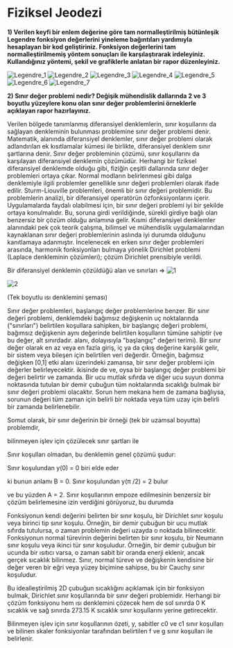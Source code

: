 # Fiziksel Jeodezi

 **1) Verilen keyfi bir enlem değerine göre tam normalleştirilmiş bütünleşik Legendre fonksiyon değerlerini yineleme bağıntıları yardımıyla hesaplayan bir kod geliştiriniz. Fonksiyon değerlerini tam normalleştirilmemiş yöntem sonuçları ile karşılaştırarak irdeleyiniz. Kullandığınız yöntemi, şekil ve grafiklerle anlatan bir rapor düzenleyiniz.**


![Legendre_1](https://i.imgur.com/1hnV9UI.png)
![Legendre_2](https://i.hizliresim.com/FPDEPH.png)
![Legendre_3](https://i.hizliresim.com/q6pzyD.png)
![Legendre_4](https://i.hizliresim.com/iZqZmp.png)
![Legendre_5](https://i.imgur.com/kWK9jrk.png)
![Legendre_6](https://i.hizliresim.com/fb6lY4.png)
![Legendre_7](https://i.imgur.com/foa21Gn.png)


 **2) Sınır değer problemi nedir? Değişik mühendislik dallarında 2 ve 3 boyutlu yüzeylere konu olan sınır değer problemlerini örneklerle açıklayan rapor hazırlayınız.**
 
 
Verilen bölgede tanımlanmış diferansiyel denklemlerin, sınır koşullarını da sağlayan denkleminin bulunması problemine sınır değer problemi denir.
Matematik, alanında diferansiyel denklemler, sınır değer problemi olarak adlandırılan ek kısıtlamalar kümesi ile birlikte, diferansiyel denklem sınır şartlarına denir. Sınır değer probleminin çözümü, sınır koşullarını da karşılayan diferansiyel denklemin çözümüdür.
Herhangi bir fiziksel diferansiyel denklemde olduğu gibi, fiziğin çeşitli dallarında sınır değer problemleri ortaya çıkar. Normal modların belirlenmesi gibi dalga denklemiyle ilgili problemler genellikle sınır değeri problemleri olarak ifade edilir. Sturm-Liouville problemleri, önemli bir sınır değeri problemidir. Bu problemlerin analizi, bir diferansiyel operatörün özfonksiyonlarını içerir.
Uygulamalarda faydalı olabilmesi için, bir sınır değeri problemi iyi bir şekilde ortaya konulmalıdır. Bu, soruna girdi verildiğinde, sürekli girdiye bağlı olan benzersiz bir çözüm olduğu anlamına gelir. Kısmi diferansiyel denklemler alanındaki pek çok teorik çalışma, bilimsel ve mühendislik uygulamalarından kaynaklanan sınır değeri problemlerinin aslında iyi durumda olduğunu kanıtlamaya adanmıştır.
İncelenecek en erken sınır değer problemleri arasında, harmonik fonksiyonları bulmaya yönelik Dirichlet problemi (Laplace denkleminin çözümleri); çözüm Dirichlet prensibiyle verildi.



Bir diferansiyel denklemin çözüldüğü alan ve sınırları => ![1](https://i.imgur.com/6ZgtYSm.jpg)







![2](https://i.hizliresim.com/PH68aj.jpg)

(Tek boyutlu ısı denklemini şeması)

Sınır değer problemleri, başlangıç değer problemlerine benzer. Bir sınır değeri problemi, denklemdeki bağımsız değişkenin uç noktalarında ("sınırları") belirtilen koşullara sahipken, bir başlangıç değeri problemi, bağımsız değişkenin aynı değerinde belirtilen koşulların tümüne sahiptir (ve bu değer, alt sınırdadır. alanı, dolayısıyla "başlangıç" değeri terimi). Bir sınır değer olarak en az veya en fazla giriş, iç ya da çıkış değerine karşılık gelir, bir sistem veya bileşen için belirtilen veri değerdir.
Örneğin, bağımsız değişken [0,1] etki alanı üzerindeki zamansa, bir sınır değer problemi için değerler belirleyecektir. ikisinde de ve, oysa bir başlangıç değer problemi bir değeri belirtir ve zamanda.
Bir ucu mutlak sıfırda ve diğer ucu suyun donma noktasında tutulan bir demir çubuğun tüm noktalarında sıcaklığı bulmak bir sınır değeri problemi olacaktır.
Sorun hem mekana hem de zamana bağlıysa, sorunun değeri tüm zaman için belirli bir noktada veya tüm uzay için belirli bir zamanda belirlenebilir.

Somut olarak, bir sınır değerinin bir örneği (tek bir uzamsal boyutta) problemdir,



bilinmeyen işlev için çözülecek sınır şartları ile



Sınır koşulları olmadan, bu denklemin genel çözümü şudur: 



Sınır koşulundan y(0) = 0 biri elde eder




ki bunun anlamı B = 0. Sınır koşulundan y(π /2) = 2 bulur



ve bu yüzden A = 2. Sınır koşullarının empoze edilmesinin benzersiz bir çözüm belirlemesine izin verdiğini görüyoruz, bu durumda 



Fonksiyonun kendi değerini belirten bir sınır koşulu, bir Dirichlet sınır koşulu veya birinci tip sınır koşulu. Örneğin, bir demir çubuğun bir ucu mutlak sıfırda tutulursa, o zaman problemin değeri uzayda o noktada bilinecektir.
Fonksiyonun normal türevinin değerini belirten bir sınır koşulu, bir Neumann sınır koşulu veya ikinci tür sınır koşuludur. Örneğin, bir demir çubuğun bir ucunda bir ısıtıcı varsa, o zaman sabit bir oranda enerji eklenir, ancak gerçek sıcaklık bilinmez.
Sınır, normal türeve ve değişkenin kendisine bir değer veren bir eğri veya yüzey biçimine sahipse, bu bir Cauchy sınır koşuludur.








Bu idealleştirilmiş 2D çubuğun sıcaklığını açıklamak için bir fonksiyon bulmak, Dirichlet sınır koşullarında bir sınır değeri problemidir. Herhangi bir çözüm fonksiyonu hem ısı denklemini çözecek hem de sol sınırda 0 K sıcaklık ve sağ sınırda 273.15 K sıcaklık sınır koşullarını yerine getirecektir.










Bilinmeyen işlev için sınır koşullarının özeti, y, sabitler c0 ve c1 sınır koşulları ve bilinen skaler fonksiyonlar tarafından belirtilen f ve g sınır koşulları ile belirlenir. 
